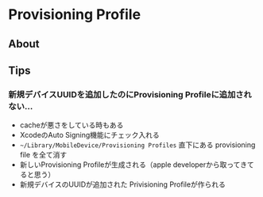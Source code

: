 # Provisioning Profile

## About

## Tips

### 新規デバイスUUIDを追加したのにProvisioning Profileに追加されない...

- cacheが悪さをしている時もある
- XcodeのAuto Signing機能にチェック入れる
- ` ~/Library/MobileDevice/Provisioning Profiles ` 直下にある provisioning file を全て消す
- 新しいProvisioning Profileが生成される（apple developerから取ってきてると思う）
- 新規デバイスのUUIDが追加された Privisioning Profileが作られる